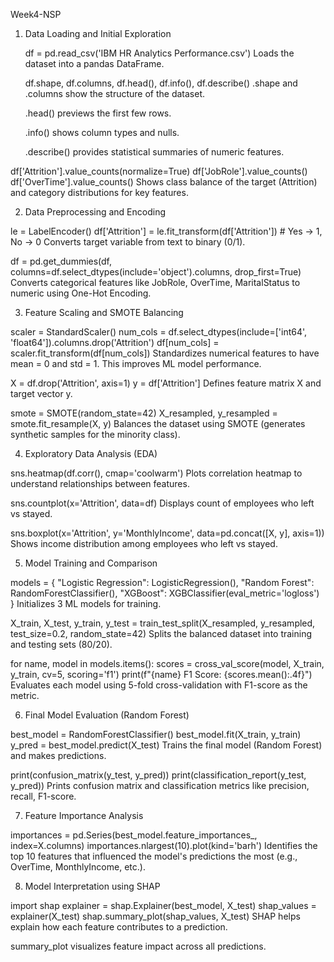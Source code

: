  Week4-NSP

1. Data Loading and Initial Exploration

   df = pd.read_csv('IBM HR Analytics Performance.csv')
   Loads the dataset into a pandas DataFrame.

   df.shape, df.columns, df.head(), df.info(), df.describe()
  .shape and .columns show the structure of the dataset.

   .head() previews the first few rows.

    .info() shows column types and nulls.

   .describe() provides statistical summaries of numeric features.

 
df['Attrition'].value_counts(normalize=True)
df['JobRole'].value_counts()
df['OverTime'].value_counts()
Shows class balance of the target (Attrition) and category distributions for key features.

2. Data Preprocessing and Encoding

 le = LabelEncoder()
 df['Attrition'] = le.fit_transform(df['Attrition'])  # Yes → 1, No → 0
 Converts target variable from text to binary (0/1).


 df = pd.get_dummies(df, columns=df.select_dtypes(include='object').columns, drop_first=True)
 Converts categorical features like JobRole, OverTime, MaritalStatus to numeric using One-Hot Encoding.

3. Feature Scaling and SMOTE Balancing

 scaler = StandardScaler()
 num_cols = df.select_dtypes(include=['int64', 'float64']).columns.drop('Attrition')
 df[num_cols] = scaler.fit_transform(df[num_cols])
 Standardizes numerical features to have mean = 0 and std = 1. This improves ML model performance.


 X = df.drop('Attrition', axis=1)
 y = df['Attrition']
 Defines feature matrix X and target vector y.

 
 smote = SMOTE(random_state=42)
 X_resampled, y_resampled = smote.fit_resample(X, y)
 Balances the dataset using SMOTE (generates synthetic samples for the minority class).

4. Exploratory Data Analysis (EDA)
 
 sns.heatmap(df.corr(), cmap='coolwarm')
 Plots correlation heatmap to understand relationships between features.

 
 sns.countplot(x='Attrition', data=df)
 Displays count of employees who left vs stayed.

 
 sns.boxplot(x='Attrition', y='MonthlyIncome', data=pd.concat([X, y], axis=1))
 Shows income distribution among employees who left vs stayed.

5. Model Training and Comparison
 
 models = {
    "Logistic Regression": LogisticRegression(),
    "Random Forest": RandomForestClassifier(),
    "XGBoost": XGBClassifier(eval_metric='logloss')
 }
 Initializes 3 ML models for training.

 
 X_train, X_test, y_train, y_test = train_test_split(X_resampled, y_resampled, test_size=0.2, random_state=42)
 Splits the balanced dataset into training and testing sets (80/20).
 
 for name, model in models.items():
     scores = cross_val_score(model, X_train, y_train, cv=5, scoring='f1')
     print(f"{name} F1 Score: {scores.mean():.4f}")
 Evaluates each model using 5-fold cross-validation with F1-score as the metric.

6. Final Model Evaluation (Random Forest)
 
 best_model = RandomForestClassifier()
 best_model.fit(X_train, y_train)
 y_pred = best_model.predict(X_test)
 Trains the final model (Random Forest) and makes predictions.

 
 print(confusion_matrix(y_test, y_pred))
 print(classification_report(y_test, y_pred))
 Prints confusion matrix and classification metrics like precision, recall, F1-score.

7. Feature Importance Analysis
 
 importances = pd.Series(best_model.feature_importances_, index=X.columns)
 importances.nlargest(10).plot(kind='barh')
 Identifies the top 10 features that influenced the model's predictions the most (e.g., OverTime, MonthlyIncome, etc.).

8. Model Interpretation using SHAP
 
 import shap
 explainer = shap.Explainer(best_model, X_test)
 shap_values = explainer(X_test)
 shap.summary_plot(shap_values, X_test)
 SHAP helps explain how each feature contributes to a prediction.

 summary_plot visualizes feature impact across all predictions.

